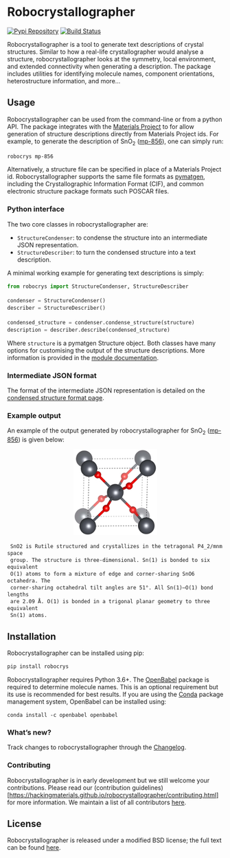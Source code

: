 # Robocrystallographer

[![Pypi Repository](https://badge.fury.io/py/robocrys.svg)](https://travis-ci.org/hackingmaterials/robocrystallographer)
[![Build Status](https://travis-ci.org/hackingmaterials/robocrystallographer.svg?branch=master)](https://badge.fury.io/py/robocrys)


Robocrystallographer is a tool to generate text descriptions of crystal
structures. Similar to how a real-life crystallographer would analyse a
structure, robocrystallographer looks at the symmetry, local environment, and
extended connectivity when generating a description. The package includes
utilities for identifying molecule names, component orientations,
heterostructure information, and more...

## Usage

Robocrystallographer can be used from the command-line or from a python API.
The package integrates with the [Materials Project](https://materialsproject.org)
to for allow generation of structure descriptions directly from Materials Project
ids. For example, to generate the description of SnO<sub>2</sub> 
([mp-856](https://materialsproject.org/materials/mp-856/)), one
can simply run:

```bash
robocrys mp-856
```

Alternatively, a structure file can be specified in place of a Materials Project id.
Robocrystallographer supports the same file formats as [pymatgen](http://pymatgen.org), including
the Crystallographic Information Format (CIF), and common electronic structure
package formats such POSCAR files.

### Python interface

The two core classes in robocrystallographer are:

- `StructureCondenser`: to condense the structure into an intermediate JSON
  representation.
- `StructureDescriber`: to turn the condensed structure into a text description.

A minimal working example for generating text descriptions is simply:

```python
from robocrys import StructureCondenser, StructureDescriber

condenser = StructureCondenser()
describer = StructureDescriber()

condensed_structure = condenser.condense_structure(structure)
description = describer.describe(condensed_structure)
```

Where `structure` is a pymatgen Structure object. Both classes have many
options for customising the output of the structure
descriptions. More information is provided in the 
[module documentation](https://hackingmaterials.github.io/robocrystallographer/).

### Intermediate JSON format

The format of the intermediate JSON representation is detailed on the
[condensed structure format page](https://hackingmaterials.github.io/robocrystallographer/format.html).


### Example output

An example of the output generated by robocrystallographer for SnO<sub>2</sub> ([mp-856](https://materialsproject.org/materials/mp-856/)) is given below:

<p align="center">
<img alt="SnO2 crystal structure" src="https://github.com/hackingmaterials/robocrystallographer/blob/master/docs/_static/rutile.jpg" height=
"200px">
</p>

```
 SnO2 is Rutile structured and crystallizes in the tetragonal P4_2/mnm space
 group. The structure is three-dimensional. Sn(1) is bonded to six equivalent
 O(1) atoms to form a mixture of edge and corner-sharing SnO6 octahedra. The
 corner-sharing octahedral tilt angles are 51°. All Sn(1)–O(1) bond lengths
 are 2.09 Å. O(1) is bonded in a trigonal planar geometry to three equivalent
 Sn(1) atoms.
```

## Installation

Robocrystallographer can be installed using pip:

```bash
pip install robocrys
```

Robocrystallographer requires Python 3.6+. The 
[OpenBabel](http://openbabel.org/wiki/Python) 
package is required to determine molecule names. This is an optional 
requirement but its use is recommended for best
results. If you are using the [Conda](https://conda.io/) package management
system, OpenBabel can be installed using:

```
conda install -c openbabel openbabel
```

### What’s new?

Track changes to robocrystallographer through the 
[Changelog](https://hackingmaterials.github.io/robocrystallographer/changelog.html).

### Contributing

Robocrystallographer is in early development but we still welcome your
contributions. Please read our (contribution guidelines)[https://hackingmaterials.github.io/robocrystallographer/contributing.html]
for more information. We maintain a list of all
contributors [here](https://hackingmaterials.github.io/robocrystallographer/contributors.html).

License
-------

Robocrystallographer is released under a modified BSD license;
the full text can be found 
[here](https://hackingmaterials.github.io/robocrystallographer/license.html).
